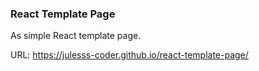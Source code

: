### React Template Page 

As simple React template page.

URL: https://julesss-coder.github.io/react-template-page/ 